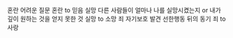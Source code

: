 혼란
	어려운 질문
	혼란 to 믿음
실망
	다른 사람들이 얼마나 나를 실망시켰는지 or 내가 깊이 원하는 것을 얻지 못한 것
	실망 to 소망
죄
	자기보호 발견
	선한행동 뒤의 동기
	죄 to 사랑